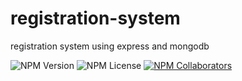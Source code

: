 # registration-system
registration system using express and mongodb
<p dir=auto>
<img alt="NPM Version" src="https://img.shields.io/npm/v/registration-system">
<img alt="NPM License" src="https://img.shields.io/npm/l/registration-system">
<a href="https://img.shields.io/npm/collaborators/registration-system"><img alt="NPM Collaborators" src="https://img.shields.io/npm/collaborators/registration-system"></a>

</p>
